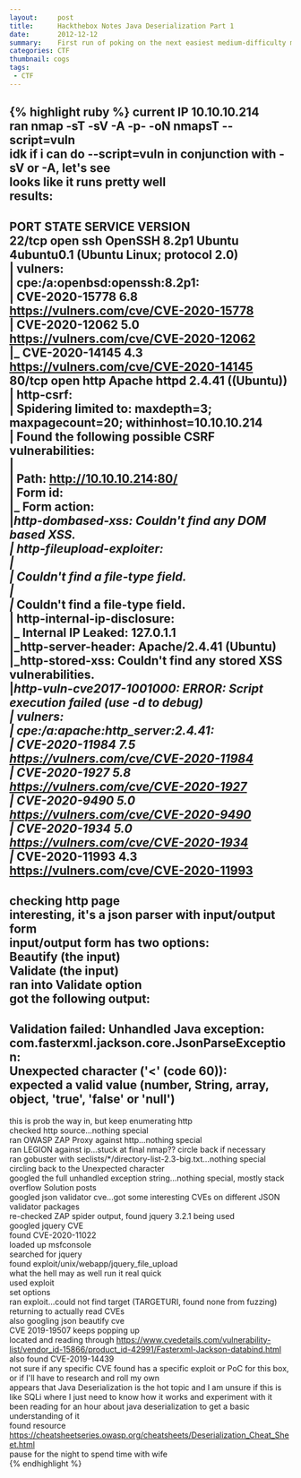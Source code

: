 ```yaml
---
layout:     post
title:      Hackthebox Notes Java Deserialization Part 1
date:       2012-12-12
summary:    First run of poking on the next easiest medium-difficulty machine available
categories: CTF
thumbnail: cogs
tags:
 - CTF
---
```

{% highlight ruby %}
current IP 10.10.10.214  
ran nmap -sT -sV -A -p- -oN nmapsT --script=vuln <ip>  
idk if i can do --script=vuln in conjunction with -sV or -A, let's see  
looks like it runs pretty well  
results:   
---  
PORT   STATE SERVICE VERSION  
22/tcp open  ssh     OpenSSH 8.2p1 Ubuntu 4ubuntu0.1 (Ubuntu Linux; protocol 2.0)  
| vulners:   
|   cpe:/a:openbsd:openssh:8.2p1:   
|       CVE-2020-15778  6.8     https://vulners.com/cve/CVE-2020-15778  
|       CVE-2020-12062  5.0     https://vulners.com/cve/CVE-2020-12062  
|_      CVE-2020-14145  4.3     https://vulners.com/cve/CVE-2020-14145  
80/tcp open  http    Apache httpd 2.4.41 ((Ubuntu))  
| http-csrf:   
| Spidering limited to: maxdepth=3; maxpagecount=20; withinhost=10.10.10.214  
|   Found the following possible CSRF vulnerabilities:   
|       
|     Path: http://10.10.10.214:80/  
|     Form id:   
|_    Form action:   
|_http-dombased-xss: Couldn't find any DOM based XSS.  
| http-fileupload-exploiter:   
|     
|     Couldn't find a file-type field.  
|     
|_    Couldn't find a file-type field.  
| http-internal-ip-disclosure:   
|_  Internal IP Leaked: 127.0.1.1  
|_http-server-header: Apache/2.4.41 (Ubuntu)  
|_http-stored-xss: Couldn't find any stored XSS vulnerabilities.  
|_http-vuln-cve2017-1001000: ERROR: Script execution failed (use -d to debug)  
| vulners:   
|   cpe:/a:apache:http_server:2.4.41:   
|       CVE-2020-11984  7.5     https://vulners.com/cve/CVE-2020-11984  
|       CVE-2020-1927   5.8     https://vulners.com/cve/CVE-2020-1927  
|       CVE-2020-9490   5.0     https://vulners.com/cve/CVE-2020-9490  
|       CVE-2020-1934   5.0     https://vulners.com/cve/CVE-2020-1934  
|_      CVE-2020-11993  4.3     https://vulners.com/cve/CVE-2020-11993  
---  
checking http page  
interesting, it's a json parser with input/output form  
input/output form has two options:   
	Beautify (the input)   
	Validate (the input)  
ran <script>alert(1)</script> into Validate option  
got the following output:  
---  
Validation failed: Unhandled Java exception:  
com.fasterxml.jackson.core.JsonParseException:   
Unexpected character ('<' (code 60)):   
expected a valid value (number, String, array, object, 'true', 'false' or 'null')  
---  
this is prob the way in, but keep enumerating http  
checked http source...nothing special  
ran OWASP ZAP Proxy against http...nothing special  
ran LEGION against ip...stuck at final nmap?? circle back if necessary  
ran gobuster with seclists/*/directory-list-2.3-big.txt...nothing special  
circling back to the Unexpected character  
googled the full unhandled exception string...nothing special, mostly stack overflow Solution posts  
googled json validator cve...got some interesting CVEs on different JSON validator packages  
re-checked ZAP spider output, found jquery 3.2.1 being used  
googled jquery CVE  
found CVE-2020-11022  
loaded up msfconsole  
searched for jquery  
found exploit/unix/webapp/jquery_file_upload  
what the hell may as well run it real quick  
used exploit  
set options  
ran exploit...could not find target (TARGETURI, found none from fuzzing)  
returning to actually read CVEs  
also googling json beautify cve  
CVE 2019-19507 keeps popping up  
located and reading through https://www.cvedetails.com/vulnerability-list/vendor_id-15866/product_id-42991/Fasterxml-Jackson-databind.html  
also found CVE-2019-14439  
not sure if any specific CVE found has a specific exploit or PoC for this box, or if I'll have to research and roll my own  
appears that Java Deserialization is the hot topic and I am unsure if this is like SQLi where I just need to know how it works and experiment with it  
been reading for an hour about java deserialization to get a basic understanding of it  
found resource https://cheatsheetseries.owasp.org/cheatsheets/Deserialization_Cheat_Sheet.html  
pause for the night to spend time with wife  
{% endhighlight %}
